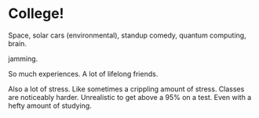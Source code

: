 
# College!

Space, solar cars (environmental),
standup comedy, quantum computing, brain.

jamming. 

So much experiences. A lot of lifelong friends.

Also a lot of stress. Like sometimes a crippling amount of stress.
Classes are noticeably harder. Unrealistic to get above a 95% on a test.
Even with a hefty amount of studying.




